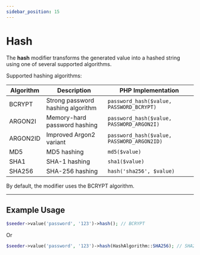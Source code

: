 ```yaml
---
sidebar_position: 15
---
```


# Hash

The **hash** modifier transforms the generated value into a hashed string using one of several supported algorithms.

Supported hashing algorithms:

| Algorithm    | Description                            | PHP Implementation                          |
|--------------|------------------------------------|--------------------------------------------|
| BCRYPT       | Strong password hashing algorithm  | `password_hash($value, PASSWORD_BCRYPT)`   |
| ARGON2I      | Memory-hard password hashing        | `password_hash($value, PASSWORD_ARGON2I)`  |
| ARGON2ID     | Improved Argon2 variant              | `password_hash($value, PASSWORD_ARGON2ID)` |
| MD5          | MD5 hashing  | `md5($value)`                       |
| SHA1         | SHA-1 hashing         | `sha1($value)`                            |
| SHA256       | SHA-256 hashing                      | `hash('sha256', $value)`                   |

By default, the modifier uses the BCRYPT algorithm.

---

## Example Usage

```php
$seeder->value('password', '123')->hash(); // BCRYPT
```
Or
```php
$seeder->value('password', '123')->hash(HashAlgorithm::SHA256); // SHA256
```